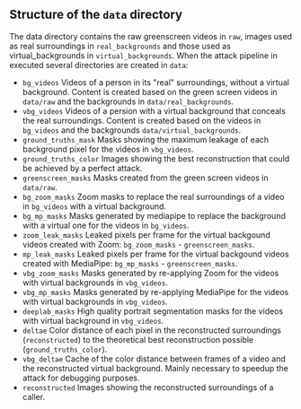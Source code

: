 ## Structure of the `data` directory

The data directory contains the raw greenscreen videos in `raw`, images used as real surroundings in `real_backgrounds` and those used as virtual_backgrounds in `virtual_backgrounds`. When the attack pipeline in executed several directories are created in `data`:

- `bg_videos` Videos of a person in its "real" surroundings, without a virtual background. Content is created based on the green screen videos in `data/raw` and the backgrounds in `data/real_backgrounds`.
- `vbg_videos` Videos of a persion with a virtual background that conceals the real surroundings. Content is created based on the videos in `bg_videos` and the backgrounds `data/virtual_backgrounds`.
- `ground_truths_mask` Masks showing the maximum leakage of each background pixel for the videos in `vbg_videos`.
- `ground_truths_color` Images showing the best reconstruction that could be achieved by a perfect attack.
- `greenscreen_masks` Masks created from the green screen videos in `data/raw`.
- `bg_zoom_masks` Zoom masks to replace the real surroundings of a video in `bg_videos` with a virtual background.
- `bg_mp_masks` Masks generated by mediapipe to replace the background with a virtual one for the videos in `bg_videos`.
- `zoom_leak_masks` Leaked pixels per frame for the virtual backgound videos created with Zoom: `bg_zoom_masks` - `greenscreen_masks`.
- `mp_leak_masks` Leaked pixels per frame for the virtual backgound videos created with MediaPipe: `bg_mp_masks` - `greenscreen_masks`.
- `vbg_zoom_masks` Masks generated by re-applying Zoom for the videos with virtual backgrounds in `vbg_videos`.
- `vbg_mp_masks` Masks generated by re-applying MediaPipe for the videos with virtual backgrounds in `vbg_videos`.
- `deeplab_masks` High quality portrait segmentation masks for the videos with virtual background in `vbg_videos`.
- `deltae` Color distance of each pixel in the reconstructed surroundings (`reconstructed`) to the theoretical best reconstruction possible (`ground_truths_color`).
- `vbg_deltae` Cache of the color distance between frames of a video and the reconstructed virtual background. Mainly necessary to speedup the attack for debugging purposes.
- `reconstructed` Images showing the reconstructed surroundings of a caller.
